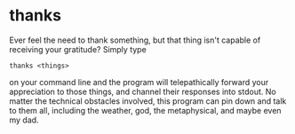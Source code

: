 # thanks

Ever feel the need to thank something, but that thing isn't capable of
receiving your gratitude? Simply type

`thanks <things>`

on your command line and the program will telepathically forward your
appreciation to those things, and channel their responses into stdout. No
matter the technical obstacles involved, this program can pin down and talk to
them all, including the weather, god, the metaphysical, and maybe even my dad.
